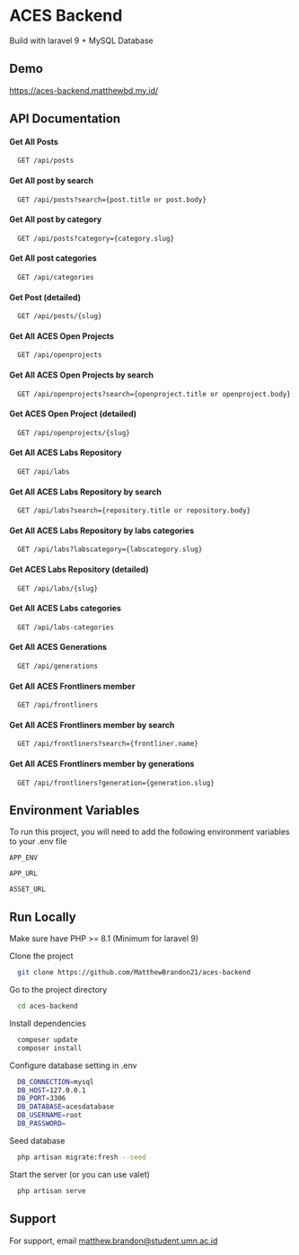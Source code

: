 # ACES Backend

Build with laravel 9 + MySQL Database

## Demo

https://aces-backend.matthewbd.my.id/

## API Documentation

#### Get All Posts

```http
  GET /api/posts
```

#### Get All post by search

```http
  GET /api/posts?search={post.title or post.body}
```

#### Get All post by category

```http
  GET /api/posts?category={category.slug}
```

#### Get All post categories

```http
  GET /api/categories
```

#### Get Post (detailed)

```http
  GET /api/posts/{slug}
```

#### Get All ACES Open Projects

```http
  GET /api/openprojects
```

#### Get All ACES Open Projects by search

```http
  GET /api/openprojects?search={openproject.title or openproject.body}
```

#### Get ACES Open Project (detailed)

```http
  GET /api/openprojects/{slug}
```

#### Get All ACES Labs Repository

```http
  GET /api/labs
```

#### Get All ACES Labs Repository by search

```http
  GET /api/labs?search={repository.title or repository.body}
```

#### Get All ACES Labs Repository by labs categories

```http
  GET /api/labs?labscategory={labscategory.slug}
```

#### Get ACES Labs Repository (detailed)

```http
  GET /api/labs/{slug}
```

#### Get All ACES Labs categories

```http
  GET /api/labs-categories
```

#### Get All ACES Generations

```http
  GET /api/generations
```

#### Get All ACES Frontliners member

```http
  GET /api/frontliners
```

#### Get All ACES Frontliners member by search

```http
  GET /api/frontliners?search={frontliner.name}
```

#### Get All ACES Frontliners member by generations

```http
  GET /api/frontliners?generation={generation.slug}
```

## Environment Variables

To run this project, you will need to add the following environment variables to your .env file

`APP_ENV`

`APP_URL`

`ASSET_URL`

## Run Locally

Make sure have PHP >= 8.1 (Minimum for laravel 9)

Clone the project

```bash
  git clone https://github.com/MatthewBrandon21/aces-backend
```

Go to the project directory

```bash
  cd aces-backend
```

Install dependencies

```bash
  composer update
  composer install
```

Configure database setting in .env

```bash
  DB_CONNECTION=mysql
  DB_HOST=127.0.0.1
  DB_PORT=3306
  DB_DATABASE=acesdatabase
  DB_USERNAME=root
  DB_PASSWORD=
```

Seed database

```bash
  php artisan migrate:fresh --seed
```

Start the server (or you can use valet)

```bash
  php artisan serve
```

## Support

For support, email matthew.brandon@student.umn.ac.id
